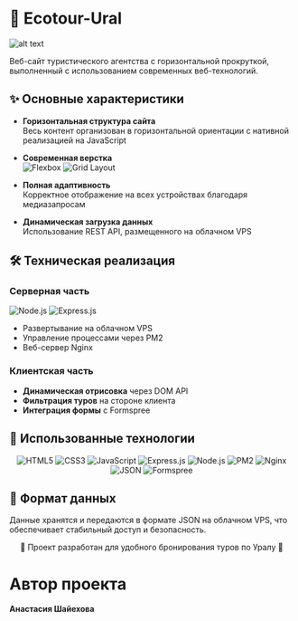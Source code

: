 # 🌿 Ecotour-Ural

![alt text](https://github.com/Shaiekhova/Ecotour-Ural/blob/main/images/gif-readmi.gif)

Веб-сайт туристического агентства с горизонтальной прокруткой, выполненный с использованием современных веб-технологий.

## ✨ Основные характеристики

- **Горизонтальная структура сайта**  
  Весь контент организован в горизонтальной ориентации с нативной реализацией на JavaScript

- **Современная верстка**  
  ![Flexbox](https://img.shields.io/badge/Flexbox-1572B6?style=flat-square&logo=css3&logoColor=white) ![Grid Layout](https://img.shields.io/badge/Grid_Layout-1572B6?style=flat-square&logo=css3&logoColor=white)  

- **Полная адаптивность**  
  Корректное отображение на всех устройствах благодаря медиазапросам

- **Динамическая загрузка данных**  
  Использование REST API, размещенного на облачном VPS

## 🛠 Техническая реализация

### Серверная часть
![Node.js](https://img.shields.io/badge/Node.js-43853D?style=flat-square&logo=node.js&logoColor=white) ![Express.js](https://img.shields.io/badge/Express.js-404D59?style=flat-square&logo=express&logoColor=white)  
- Развертывание на облачном VPS  
- Управление процессами через PM2  
- Веб-сервер Nginx  

### Клиентская часть
- **Динамическая отрисовка** через DOM API  
- **Фильтрация туров** на стороне клиента  
- **Интеграция формы** с Formspree  

## 🔧 Использованные технологии

<div align="center">

![HTML5](https://img.shields.io/badge/HTML5-E34F26?style=for-the-badge&logo=html5&logoColor=white)
![CSS3](https://img.shields.io/badge/CSS3-1572B6?style=for-the-badge&logo=css3&logoColor=white)
![JavaScript](https://img.shields.io/badge/JavaScript-F7DF1E?style=for-the-badge&logo=javascript&logoColor=black)
![Express.js](https://img.shields.io/badge/Express.js-000000?style=for-the-badge&logo=express&logoColor=white)
![Node.js](https://img.shields.io/badge/Node.js-339933?style=for-the-badge&logo=nodedotjs&logoColor=white)
![PM2](https://img.shields.io/badge/PM2-2B037A?style=for-the-badge&logo=pm2&logoColor=white)
![Nginx](https://img.shields.io/badge/Nginx-009639?style=for-the-badge&logo=nginx&logoColor=white)
![JSON](https://img.shields.io/badge/JSON-000000?style=for-the-badge&logo=json&logoColor=white)
![Formspree](https://img.shields.io/badge/Formspree-5A45FF?style=for-the-badge)

</div>

## 📄 Формат данных
Данные хранятся и передаются в формате JSON на облачном VPS, что обеспечивает стабильный доступ и безопасность.

<div align="center">
🌲 Проект разработан для удобного бронирования туров по Уралу 🌲
</div>

# Автор проекта

**Анастасия Шайехова** 

